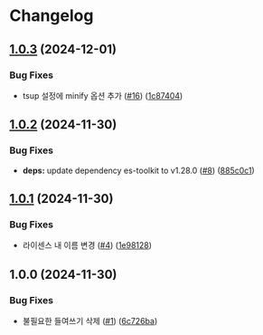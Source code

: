 # Changelog

## [1.0.3](https://github.com/kim-yeonjoong/pulse/compare/v1.0.2...v1.0.3) (2024-12-01)


### Bug Fixes

* tsup 설정에 minify 옵션 추가 ([#16](https://github.com/kim-yeonjoong/pulse/issues/16)) ([1c87404](https://github.com/kim-yeonjoong/pulse/commit/1c8740408c1dafd0ab82374ed3792d85daa21ff8))

## [1.0.2](https://github.com/kim-yeonjoong/pulse/compare/v1.0.1...v1.0.2) (2024-11-30)


### Bug Fixes

* **deps:** update dependency es-toolkit to v1.28.0 ([#8](https://github.com/kim-yeonjoong/pulse/issues/8)) ([885c0c1](https://github.com/kim-yeonjoong/pulse/commit/885c0c1b0828a4ad7764debf2938b84011cee8ff))

## [1.0.1](https://github.com/kim-yeonjoong/pulse/compare/v1.0.0...v1.0.1) (2024-11-30)


### Bug Fixes

* 라이센스 내 이름 변경 ([#4](https://github.com/kim-yeonjoong/pulse/issues/4)) ([1e98128](https://github.com/kim-yeonjoong/pulse/commit/1e9812893aa9eaec7533fb419f27a38e35739726))

## 1.0.0 (2024-11-30)


### Bug Fixes

* 불필요한 들여쓰기 삭제 ([#1](https://github.com/kim-yeonjoong/pulse/issues/1)) ([6c726ba](https://github.com/kim-yeonjoong/pulse/commit/6c726bab548f53ca68475d5ae186ae79945eff6d))
